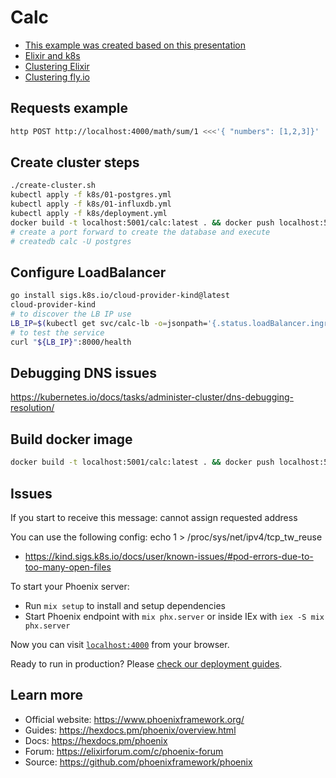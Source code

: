 # Calc

- [This example was created based on this presentation](https://www.youtube.com/watch?v=cbCgB9F6RrM)
- [Elixir and k8s](https://dashbit.co/blog/kubernetes-and-the-erlang-vm-orchestration-on-the-large-and-the-small)
- [Clustering Elixir](https://fly.io/docs/elixir/the-basics/clustering/)
- [Clustering fly.io](https://fly.io/docs/elixir/advanced-guides/clustering-from-home-to-your-app-in-fly/)

## Requests example

```bash
http POST http://localhost:4000/math/sum/1 <<<'{ "numbers": [1,2,3]}'
```

## Create cluster steps

```bash
./create-cluster.sh
kubectl apply -f k8s/01-postgres.yml
kubectl apply -f k8s/01-influxdb.yml
kubectl apply -f k8s/deployment.yml
docker build -t localhost:5001/calc:latest . && docker push localhost:5001/calc
# create a port forward to create the database and execute
# createdb calc -U postgres
```

## Configure LoadBalancer
```bash
go install sigs.k8s.io/cloud-provider-kind@latest
cloud-provider-kind
# to discover the LB IP use
LB_IP=$(kubectl get svc/calc-lb -o=jsonpath='{.status.loadBalancer.ingress[0].ip}') 
# to test the service
curl "${LB_IP}":8000/health 
```

## Debugging DNS issues

https://kubernetes.io/docs/tasks/administer-cluster/dns-debugging-resolution/

## Build docker image
```bash
docker build -t localhost:5001/calc:latest . && docker push localhost:5001/calc:latest
```

## Issues

If you start to receive this message: cannot assign requested address

You can use the following config: echo 1 > /proc/sys/net/ipv4/tcp_tw_reuse 

- https://kind.sigs.k8s.io/docs/user/known-issues/#pod-errors-due-to-too-many-open-files


To start your Phoenix server:

  * Run `mix setup` to install and setup dependencies
  * Start Phoenix endpoint with `mix phx.server` or inside IEx with `iex -S mix phx.server`

Now you can visit [`localhost:4000`](http://localhost:4000) from your browser.

Ready to run in production? Please [check our deployment guides](https://hexdocs.pm/phoenix/deployment.html).

## Learn more

  * Official website: https://www.phoenixframework.org/
  * Guides: https://hexdocs.pm/phoenix/overview.html
  * Docs: https://hexdocs.pm/phoenix
  * Forum: https://elixirforum.com/c/phoenix-forum
  * Source: https://github.com/phoenixframework/phoenix
